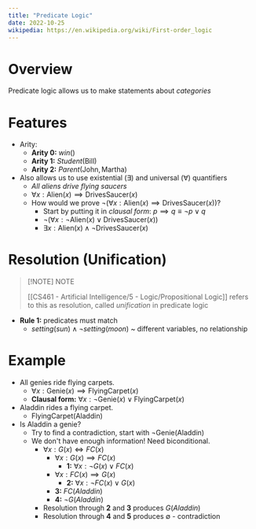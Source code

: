 ```yaml
---
title: "Predicate Logic"
date: 2022-10-25
wikipedia: https://en.wikipedia.org/wiki/First-order_logic
---
```


# Overview
Predicate logic allows us to make statements about *categories*
# Features
* Arity:
	* **Arity 0:** $win()$
	* **Arity 1:** $Student(\text{Bill})$
	* **Arity 2:** $Parent(\text{John}, \text{Martha})$
* Also allows us to use existential ($\exists$) and universal ($\forall$) quantifiers
	* *All aliens drive flying saucers*
	* $\forall{x}: \text{Alien}(x) \implies \text{DrivesSaucer}(x)$
	* How would we prove $\neg{(\forall{x}: \text{Alien}(x) \implies \text{DrivesSaucer}(x)})$?
		* Start by putting it in *clausal form*: $p \implies q \equiv \neg{p} \vee q$
		* $\neg{(\forall{x}: \neg{\text{Alien}(x)} \vee \text{DrivesSaucer}(x)})$
		* $\exists{x}: \text{Alien}(x) \wedge \neg{\text{DrivesSaucer}(x)}$
# Resolution (Unification)

> [!NOTE] NOTE
> 
> [[CS461 - Artificial Intelligence/5 - Logic/Propositional Logic]] refers to this as resolution, called *unification* in predicate logic

* **Rule 1:** predicates must match
	* $setting(sun) \wedge \neg{setting(moon)}$ ~ different variables, no relationship

# Example
* All genies ride flying carpets.
	* $\forall x: \text{Genie}(x) \implies \text{FlyingCarpet}(x)$
	* **Clausal form:** $\forall x: \neg{\text{Genie}(x)} \vee \text{FlyingCarpet}(x)$
* Aladdin rides a flying carpet.
	* $\text{FlyingCarpet}(\text{Aladdin})$
* Is Aladdin a genie?
	* Try to find a contradiction, start with $\neg{\text{Genie}(\text{Aladdin})}$
	* We don't have enough information! Need biconditional.
		* $\forall x : G(x) \iff FC(x)$
			* $\forall x : G(x) \implies FC(x)$
				* **1:** $\forall x: \neg{G(x)} \vee FC(x)$
			* $\forall x : FC(x) \implies G(x)$
				* **2:** $\forall x: \neg{FC(x)} \vee G(x)$
			* **3:** $FC(Aladdin)$
			* **4:** $\neg{G(Aladdin)}$
		* Resolution through **2** and **3** produces $G(Aladdin)$
		* Resolution through **4** and **5** produces $\emptyset$ - contradiction
